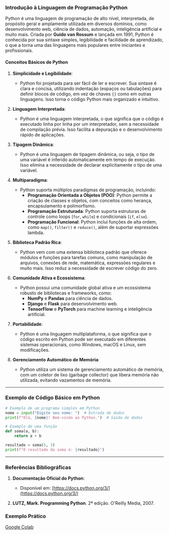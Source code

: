 ### Introdução à Linguagem de Programação Python

Python é uma linguagem de programação de alto nível, interpretada, de propósito geral e amplamente utilizada em diversos domínios, como desenvolvimento web, ciência de dados, automação, inteligência artificial e muito mais. Criada por **Guido van Rossum** e lançada em 1991, Python é conhecida por sua sintaxe simples, legibilidade e facilidade de aprendizado, o que a torna uma das linguagens mais populares entre iniciantes e profissionais.

#### Conceitos Básicos de Python

1. **Simplicidade e Legibilidade**:
   - Python foi projetada para ser fácil de ler e escrever. Sua sintaxe é clara e concisa, utilizando indentação (espaços ou tabulações) para definir blocos de código, em vez de chaves `{}` como em outras linguagens. Isso torna o código Python mais organizado e intuitivo.

2. **Linguagem Interpretada**:
   - Python é uma linguagem interpretada, o que significa que o código é executado linha por linha por um interpretador, sem a necessidade de compilação prévia. Isso facilita a depuração e o desenvolvimento rápido de aplicações.

3. **Tipagem Dinâmica**:
   - Python é uma linguagem de tipagem dinâmica, ou seja, o tipo de uma variável é inferido automaticamente em tempo de execução. Isso elimina a necessidade de declarar explicitamente o tipo de uma variável.

4. **Multiparadigma**:
   - Python suporta múltiplos paradigmas de programação, incluindo:
     - **Programação Orientada a Objetos (POO)**: Python permite a criação de classes e objetos, com conceitos como herança, encapsulamento e polimorfismo.
     - **Programação Estruturada**: Python suporta estruturas de controle como loops (`for`, `while`) e condicionais (`if`, `else`).
     - **Programação Funcional**: Python inclui funções de alta ordem, como `map()`, `filter()` e `reduce()`, além de suportar expressões lambda.

5. **Biblioteca Padrão Rica**:
   - Python vem com uma extensa biblioteca padrão que oferece módulos e funções para tarefas comuns, como manipulação de arquivos, conexões de rede, matemática, expressões regulares e muito mais. Isso reduz a necessidade de escrever código do zero.

6. **Comunidade Ativa e Ecossistema**:
   - Python possui uma comunidade global ativa e um ecossistema robusto de bibliotecas e frameworks, como:
     - **NumPy** e **Pandas** para ciência de dados.
     - **Django** e **Flask** para desenvolvimento web.
     - **TensorFlow** e **PyTorch** para machine learning e inteligência artificial.

7. **Portabilidade**:
   - Python é uma linguagem multiplataforma, o que significa que o código escrito em Python pode ser executado em diferentes sistemas operacionais, como Windows, macOS e Linux, sem modificações.

8. **Gerenciamento Automático de Memória**:
   - Python utiliza um sistema de gerenciamento automático de memória, com um coletor de lixo (garbage collector) que libera memória não utilizada, evitando vazamentos de memória.

---

### Exemplo de Código Básico em Python

```python
# Exemplo de um programa simples em Python
nome = input("Digite seu nome: ")  # Entrada de dados
print(f"Olá, {nome}! Bem-vindo ao Python.")  # Saída de dados

# Exemplo de uma função
def soma(a, b):
    return a + b

resultado = soma(5, 3)
print(f"O resultado da soma é: {resultado}")
```

---

### Referências Bibliográficas

1. **Documentação Oficial do Python**:
   - Disponível em: [https://docs.python.org/3/](https://docs.python.org/3/)

2. **LUTZ, Mark. Programming Python**. 2ª edição. O'Reilly Media, 2007.




### Exemplo Prático

[Google Colab](https://colab.research.google.com/drive/1HKnIFWFmdCRJTxxkbRql7R3_L3ovjlz1#scrollTo=F0hU9TUIRLL6&uniqifier=6)
